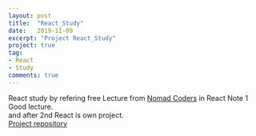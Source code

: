```yaml
---
layout: post
title:  "React_Study"
date:   2019-11-09
excerpt: "Project React_Study"
project: true
tag:
- React
- Study
comments: true
---
```


React study by refering free Lecture from <a href="https://academy.nomadcoders.co/courses/enrolled/216871">Nomad Coders</a> in React Note 1<br>
Good lecture. <br>
and after 2nd React is own project. <br>
<a href="https://github.com/Artyrie/study-app">Project repository</a>